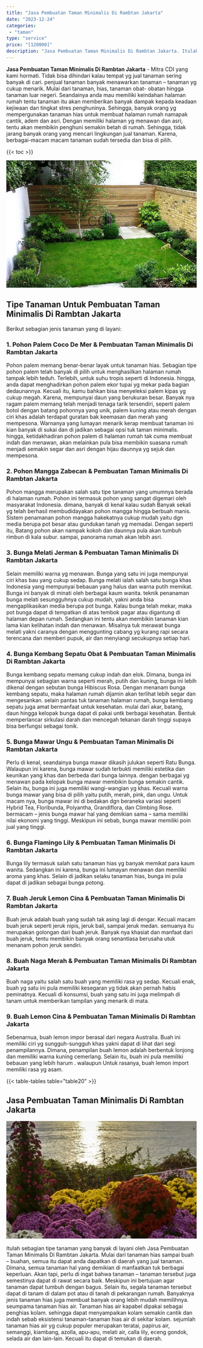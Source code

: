 ```yaml
---
title: "Jasa Pembuatan Taman Minimalis Di Rambtan Jakarta"
date: "2023-12-24"
categories:
 - "taman"
type: "service"
price: "[120000]"
description: "Jasa Pembuatan Taman Minimalis Di Rambtan Jakarta. Itulah sebagian tipe tanaman yang banyak di layani oleh Jasa Pembuatan Taman Minimalis Di Rambtan Jakarta. M..."
---
```


**Jasa Pembuatan Taman Minimalis Di Rambtan Jakarta** - Mitra CDI yang kami hormati. Tidak bisa dihindari kalau tempat yg jual tanaman sering banyak di cari. penjual tanaman banyak menawarkan tanaman – tanaman yg cukup menarik. Mulai dari tanaman, hias, tanaman obat- obatan hingga tanaman luar negeri. Seandainya anda mau memiliki keindahan halaman rumah tentu tanaman itu akan memberikan banyak dampak kepada keadaan kejiwaan dan tingkat stres penghuninya. Sehingga, banyak orang yg mempergunakan tanaman hias untuk membuat halaman rumah namapak cantik, adem dan asri. Dengan memiliki halaman yg menawan dan asri, tentu akan membikin penghuni semakin betah di rumah. Sehingga, tidak jarang banyak orang yang mencari lingkungan jual tanaman. Karena, berbagai-macam macam tanaman sudah tersedia dan bisa di pilih.

{{< toc >}}

![Jasa Pembuatan Taman Minimalis Di Rambtan Jakarta](/images/taman/taman-mini.jpg)

## Tipe Tanaman Untuk Pembuatan Taman Minimalis Di Rambtan Jakarta

Berikut sebagian jenis tanaman yang di layani:

### 1\. Pohon Palem Coco De Mer & Pembuatan Taman Minimalis Di Rambtan Jakarta

Pohon palem memang benar-benar layak untuk tanaman hias. Sebagian tipe pohon palem telah banyak di pilih untuk menghasilkan halaman rumah tampak lebih teduh. Terlebih, untuk suhu tropis seperti di Indonesia. hingga, anda dapat menghadirkan pohon palem ekor tupai yg mekar pada bagian dedaunannya. Kecuali itu, kamu bahkan bisa menyeleksi palem kipas yg cukup megah. Karena, mempunyai daun yang berukuran besar. Banyak nya ragam palem memang telah menjadi tenaga tarik tersendiri, seperti palem botol dengan batang pohonnya yang unik, palem kuning atau merah dengan ciri khas adalah terdapat guratan bak keemasan dan merah yang mempesona. Warnanya yang lumayan menarik kerap membuat tanaman ini kian banyak di sukai dan di jadikan sebagai opsi tuk taman minimalis. hingga, ketidakhadiran pohon palem di halaman rumah tak cuma membuat indah dan menawan, akan melainkan pula bisa membikin suasana rumah menjadi semakin segar dan asri dengan hijau daunnya yg sejuk dan mempesona.

### 2\. Pohon Mangga Zabecan & Pembuatan Taman Minimalis Di Rambtan Jakarta

Pohon mangga merupakan salah satu tipe tanaman yang umumnya berada di halaman rumah. Pohon ini termasuk pohon yang sangat digemari oleh masyarakat Indonesia. dimana, banyak di kenal kalau sudah Banyak sekali yg telah berhasil membudidayakan pohon mangga hingga berbuah manis. Sistem penamanan pohon mangga hakekatnya cukup mudah yaitu dgn media berupa pot besar atau gundukan tanah yg memadai. Dengan seperti itu, Batang pohon akan nampak kokoh dan daunnya pula akan tumbuh rimbun di kala subur. sampai, panorama rumah akan lebih asri.

### 3\. Bunga Melati Jerman & Pembuatan Taman Minimalis Di Rambtan Jakarta

Selain memiliki warna yg menawan. Bunga yang satu ini juga mempunyai ciri khas bau yang cukup sedap. Bunga melati ialah salah satu bunga khas Indonesia yang mempunyai bebauan yang halus dan warna putih memikat. Bunga ini banyak di minati oleh berbagai kaum wanita. teknik penanaman bunga melati sesungguhnya cukup mudah, yakni anda bisa mengaplikasikan media berupa pot bunga. Kalau bunga telah mekar, maka pot bunga dapat di tempatkan di atas tembok pagar atau digantung di halaman depan rumah. Sedangkan ini tentu akan membikin tanaman kian lama kian kelihatan indah dan menawan. Misalnya tuk merawat bunga melati yakni caranya dengan menggunting cabang yg kurang rapi secara terencana dan memberi pupuk, air dan menyiangi secukupnya setiap hari.

### 4\. Bunga Kembang Sepatu Obat & Pembuatan Taman Minimalis Di Rambtan Jakarta

Bunga kembang sepatu memang cukup indah dan elok. Dimana, bunga ini mempunyai sebagian warna seperti merah, putih dan kuning, bunga ini lebih dikenal dengan sebutan bunga Hibiscus Rosa. Dengan menanam bunga kembang sepatu, maka halaman rumah dijamin akan terlihat lebih segar dan mengesankan. selain pantas tuk tanaman halaman rumah, bunga kembang sepatu juga amat bermanfaat untuk kesehatan. mulai dari akar, batang, daun hingga kelopak bunga dapat di pakai untk berbagai kesehatan. Bentuk memperlancar sirkulasi darah dan mencegah tekanan darah tinggi supaya bisa berfungsi sebagai tonik.

### 5\. Bunga Mawar Ungu & Pembuatan Taman Minimalis Di Rambtan Jakarta

Perlu di kenal, seandainya bunga mawar dikasih julukan seperti Ratu Bunga. Walaupun ini karena, bunga mawar sudah terbukti memiliki estetika dan keunikan yang khas dan berbeda dari bunga lainnya. dengan berbagai yg menawan pada kelopak bunga mawar membikin bunga semakin cantik. Selain itu, bunga ini juga memiliki wangi-wangian yg khas. Kecuali warna bunga mawar yang bisa di pilih yaitu putih, merah, pink, dan ungu. Untuk macam nya, bunga mawar ini di bedakan dgn beraneka variasi seperti Hybrid Tea, Floribunda, Polyantha, Grandiflora, dan Climbing Rose. bermacam – jenis bunga mawar hal yang demikian sama – sama memiliki nilai ekonomi yang tinggi. Meskipun ini sebab, bunga mawar memiliki poin jual yang tinggi.

### 6\. Bunga Flamingo Lily & Pembuatan Taman Minimalis Di Rambtan Jakarta

Bunga lily termasuk salah satu tanaman hias yg banyak memikat para kaum wanita. Sedangkan ini karena, bunga ini lumayan menawan dan memiliki aroma yang khas. Selain di jadikan selaku tanaman hias, bunga ini pula dapat di jadikan sebagai bunga potong.

### 7\. Buah Jeruk Lemon Cina & Pembuatan Taman Minimalis Di Rambtan Jakarta

Buah jeruk adalah buah yang sudah tak asing lagi di dengar. Kecuali macam buah jeruk seperti jeruk nipis, jeruk bali, sampai jeruk medan. semuanya itu merupakan golongan dari buah jeruk. Banyak nya khasiat dan manfaat dari buah jeruk, tentu membikin banyak orang senantiasa berusaha utuk menanam pohon jeruk sendiri.

### 8\. Buah Naga Merah & Pembuatan Taman Minimalis Di Rambtan Jakarta

Buah naga yaitu salah satu buah yang memiliki rasa yg sedap. Kecuali enak, buah yg satu ini pula memiliki kesegaran yg tidak akan pernah habis peminatnya. Kecuali di konsumsi, buah yang satu ini juga melimpah di tanam untuk memberikan tampilan yang menarik di mata.

### 9\. Buah Lemon Cina & Pembuatan Taman Minimalis Di Rambtan Jakarta

Sebenarnua, buah lemon impor berasal dari negara Australia. Buah ini memiliki ciri yg sungguh-sungguh khas yakni dapat di lihat dari segi penampilannya. Dimana, penampilan buah lemon adalah berbentuk lonjong dan memiliki warna kuning cemerlang. Selain itu, buah ini pula memiliki bebauan yang lebih harum . walaupun Untuk rasanya, buah lemon import memiliki rasa yg asam.

{{< table-tables table="table20" >}}

## Jasa Pembuatan Taman Minimalis Di Rambtan Jakarta

![Jasa Pembuatan Taman Minimalis Di Rambtan Jakarta](/images/taman/taman650x400-17.jpg)

Itulah sebagian tipe tanaman yang banyak di layani oleh Jasa Pembuatan Taman Minimalis Di Rambtan Jakarta. Mulai dari tanaman hias sampai buah – buahan, semua itu dapat anda dapatkan di daerah yang jual tanaman. Dimana, semua tanaman hal yang demikian di manfaatkan tuk berbagai keperluan. Akan tapi, perlu di ingat bahwa tanaman – tanaman tersebut juga semestinya dapat di rawat secara baik. Meskipun ini bertujuan agar tanaman dapat tumbuh dengan bagus. Selain itu, segala tanaman tersebut dapat di tanam di dalam pot atau di tanah di pekarangan rumah. Banyaknya jenis tanaman hias juga membuat banyak orang lebih mudah memilihnya. seumpama tanaman hias air. Tanaman hias air kapabel dipakai sebagai penghias kolam. sehingga dapat menyampaikan kolam semakin cantik dan indah sebab eksistensi tanaman-tanaman hias air di sekitar kolam. sejumlah tanaman hias air yg cukup populer merupakan teratai, papirus air, semanggi, kiambang, azolla, apu-apu, melati air, calla lily, eceng gondok, selada air dan lain-lain. Kecuali itu dapat di temukan di daerah.
